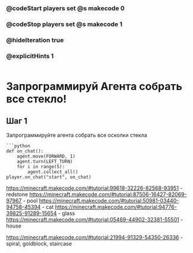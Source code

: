 ### @codeStart players set @s makecode 0
### @codeStop players set @s makecode 1


### @hideIteration true 
### @explicitHints 1

```python
```
# Запрограммируй Агента собрать все стекло!

## Шаг 1
Запрограммируйте агента собрать все осколки стекла

```ghost
```python
def on_chat():
    agent.move(FORWARD, 1)
    agent.turn(LEFT_TURN)
    for i in range(5):
        agent.collect_all()
player.on_chat("start", on_chat)
```

https://minecraft.makecode.com/#tutorial:99618-32226-82568-93951 - redstone
https://minecraft.makecode.com/#tutorial:87506-16427-82069-97967 - pool
https://minecraft.makecode.com/#tutorial:50981-03440-94758-45394 - cat
https://minecraft.makecode.com/#tutorial:94776-39825-91289-15654 - glass
https://minecraft.makecode.com/#tutorial:05469-44902-32381-55501 - house

https://minecraft.makecode.com/#tutorial:21994-91329-54350-26336 - spiral, goldblock, staircase